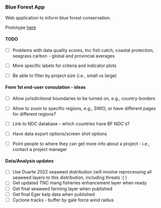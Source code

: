 ### Blue Forest App

Web application to inform blue forest conservation.

Prototype [here](https://global-wetlands.shinyapps.io/blue-forests-app/)

#### TODO

- [ ] Problems with data quality scores, tnc fish catch, coastal protection, seagrass carbon - global and provincial averages

- [ ] More specific labels for criteria and indicator plots

- [ ] Be able to filter by project size (i.e., small vs large)
 
#### From 1st end-user consulation - ideas

- [ ] Allow jurisdictional boundaries to be turned on, e.g., country-borders

- [ ] Allow to zoom to specific regions, e.g., SWIO, or have different pages for different regions?

- [ ] Link to NDC database - which countries have BF NDC's?

- [ ] Have data export options/screen shot options

- [ ] Point people to where they can get more info about a project - i.e., contact a project manager

#### Data/Analysis updates 

- [ ] Use Duarte 2022 seaweed distribution (will involve reprocessing all seaweed layers to this distribution, including threats :( )
- [ ] Get updated TNC mang fisheries enhancement layer when ready
- [ ] Get final seaweed farming layer when published
- [ ] Get final Eger kelp data when published
- [ ] Cyclone tracks - buffer by gale force wind radius
